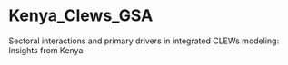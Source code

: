 # Kenya_Clews_GSA
Sectoral interactions and primary drivers in integrated CLEWs modeling: Insights from Kenya
